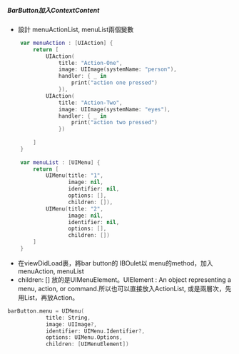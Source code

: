 ##### BarButton加入ContextContent

- 設計 menuActionList, menuList兩個變數

```Swift
    var menuAction : [UIAction] {
        return [
            UIAction(
                title: "Action-One",
                image: UIImage(systemName: "person"),
                handler: { _ in
                    print("action one pressed")
                }),
            UIAction(
                title: "Action-Two",
                image: UIImage(systemName: "eyes"),
                handler: { _ in
                    print("action two pressed")
                })
        
        ]
    }
    
    var menuList : [UIMenu] {
        return [
            UIMenu(title: "1",
                   image: nil,
                   identifier: nil,
                   options: [],
                   children: []),
            UIMenu(title: "2",
                   image: nil,
                   identifier: nil,
                   options: [],
                   children: [])
        ]
    }

```
- 在viewDidLoad裹，將bar button的 IBOulet以 menu的method，加入 menuAction, menuList
- children: [] 放的是UIMenuElement。UIElement : An object representing a menu, action, or command.所以也可以直接放入ActionList, 或是兩層次，先用List，再放Action。

```Swift
barButton.menu = UIMenu(
            title: String,
            image: UIImage?,
            identifier: UIMenu.Identifier?,
            options: UIMenu.Options,
            children: [UIMenuElement])
```

